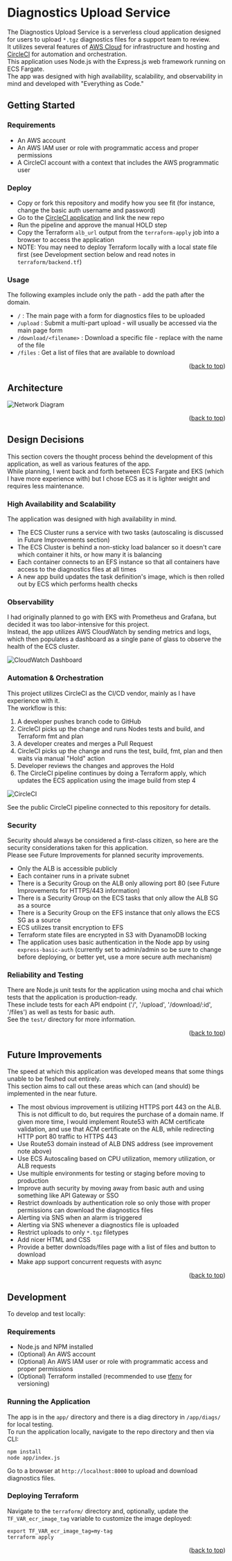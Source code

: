 # Diagnostics Upload Service 
The Diagnostics Upload Service is a serverless cloud application designed for users to upload `*.tgz` diagnostics files for a support team to review.  
It utilizes several features of [AWS Cloud](https://aws.amazon.com/) for infrastructure and hosting and [CircleCI](https://circleci.com/) for automation and orchestration.  
This application uses Node.js with the Express.js web framework running on ECS Fargate.  
The app was designed with high availability, scalability, and observability in mind and developed with "Everything as Code."

## Getting Started

### Requirements

- An AWS account
- An AWS IAM user or role with programmatic access and proper permissions
- A CircleCI account with a context that includes the AWS programmatic user

### Deploy

- Copy or fork this repository and modify how you see fit (for instance, change the basic auth username and password)  
- Go to the [CircleCI application](https://app.circleci.com/) and link the new repo   
- Run the pipeline and approve the manual HOLD step  
- Copy the Terraform `alb_url` output from the `terraform-apply` job into a browser to access the application  
- NOTE: You may need to deploy Terraform locally with a local state file first (see Development section below and read notes in `terraform/backend.tf`)

### Usage

The following examples include only the path - add the path after the domain.

- `/` : The main page with a form for diagnostics files to be uploaded
- `/upload` : Submit a multi-part upload - will usually be accessed via the main page form
- `/download/<filename>` : Download a specific file - replace <filename> with the name of the file
- `/files` : Get a list of files that are available to download

<p align="right">(<a href="#top">back to top</a>)</p>

## Architecture

![Network Diagram](images/network_diagram.png)

<p align="right">(<a href="#top">back to top</a>)</p>

## Design Decisions

This section covers the thought process behind the development of this application, as well as various features of the app.  
While planning, I went back and forth between ECS Fargate and EKS (which I have more experience with) but I chose ECS as it is lighter weight and requires less maintenance.  

### High Availability and Scalability

The application was designed with high availability in mind.  

- The ECS Cluster runs a service with two tasks (autoscaling is discussed in Future Improvements section)
- The ECS Cluster is behind a non-sticky load balancer so it doesn't care which container it hits, or how many it is balancing
- Each container connects to an EFS instance so that all containers have access to the diagnostics files at all times
- A new app build updates the task definition's image, which is then rolled out by ECS which performs health checks

### Observability

I had originally planned to go with EKS with Prometheus and Grafana, but decided it was too labor-intensive for this project.  
Instead, the app utilizes AWS CloudWatch by sending metrics and logs, which then populates a dashboard as a single pane of glass to observe the health of the ECS cluster.  

![CloudWatch Dashboard](images/dashboard.png)

### Automation & Orchestration

This project utilizes CircleCI as the CI/CD vendor, mainly as I have experience with it.  
The workflow is this:

1. A developer pushes branch code to GitHub
2. CircleCI picks up the change and runs Nodes tests and build, and Terraform fmt and plan
3. A developer creates and merges a Pull Request
4. CircleCI picks up the change and runs the test, build, fmt, plan and then waits via manual "Hold" action
5. Developer reviews the changes and approves the Hold
6. The CircleCI pipeline continues by doing a Terraform apply, which updates the ECS application using the image build from step 4

![CircleCI](images/circleci.png)

See the public CircleCI pipeline connected to this repository for details.

### Security

Security should always be considered a first-class citizen, so here are the security considerations taken for this application.  
Please see Future Improvements for planned security improvements.  

- Only the ALB is accessible publicly
- Each container runs in a private subnet
- There is a Security Group on the ALB only allowing port 80 (see Future Improvements for HTTPS/443 information)
- There is a Security Group on the ECS tasks that only allow the ALB SG as a source
- There is a Security Group on the EFS instance that only allows the ECS SG as a source
- ECS utilizes transit encryption to EFS
- Terraform state files are encrypted in S3 with DyanamoDB locking
- The application uses basic authentication in the Node app by using `express-basic-auth` (currently set to admin/admin so be sure to change before deploying, or better yet, use a more secure auth mechanism)

### Reliability and Testing

There are Node.js unit tests for the application using mocha and chai which tests that the application is production-ready.  
These include tests for each API endpoint ('/', '/upload', '/download/:id', '/files') as well as tests for basic auth.  
See the `test/` directory for more information.

<p align="right">(<a href="#top">back to top</a>)</p>

## Future Improvements

The speed at which this application was developed means that some things unable to be fleshed out entirely.  
This section aims to call out these areas which can (and should) be implemented in the near future.  

- The most obvious improvement is utilizing HTTPS port 443 on the ALB. This is not difficult to do, but requires the purchase of a domain name. If given more time, I would implement Route53 with ACM certificate validation, and use that ACM certificate on the ALB, while redirecting HTTP port 80 traffic to HTTPS 443
- Use Route53 domain instead of ALB DNS address (see improvement note above)
- Use ECS Autoscaling based on CPU utilization, memory utilization, or ALB requests
- Use multiple environments for testing or staging before moving to production
- Improve auth security by moving away from basic auth and using something like API Gateway or SSO
- Restrict downloads by authentication role so only those with proper permissions can download the diagnostics files
- Alerting via SNS when an alarm is triggered
- Alerting via SNS whenever a diagnostics file is uploaded
- Restrict uploads to only `*.tgz` filetypes 
- Add nicer HTML and CSS
- Provide a better downloads/files page with a list of files and button to download
- Make app support concurrent requests with async

<p align="right">(<a href="#top">back to top</a>)</p>

## Development

To develop and test locally:

### Requirements

- Node.js and NPM installed
- (Optional) An AWS account
- (Optional) An AWS IAM user or role with programmatic access and proper permissions
- (Optional) Terraform installed (recommended to use [tfenv](https://github.com/tfutils/tfenv) for versioning)

### Running the Application

The app is in the `app/` directory and there is a diag directory in `/app/diags/` for local testing.  
To run the application locally, navigate to the repo directory and then via CLI:

```
npm install
node app/index.js
```

Go to a browser at `http://localhost:8000` to upload and download diagnostics files.  

### Deploying Terraform

Navigate to the `terraform/` directory and, optionally, update the `TF_VAR_ecr_image_tag` variable to customize the image deployed:

```
export TF_VAR_ecr_image_tag=my-tag
terraform apply
```

<p align="right">(<a href="#top">back to top</a>)</p>

